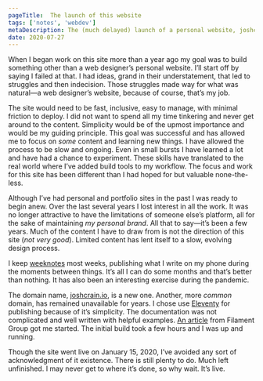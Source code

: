 ```yaml
---
pageTitle:  The launch of this website
tags: ['notes', 'webdev']
metaDescription: The (much delayed) launch of a personal website, joshcrain.io. 
date: 2020-07-27
---
```

<span class="dropcap">W</span>hen I began work on this site more than a year ago my goal was to  build something other than a web designer’s personal website. I’ll start  off by saying I failed at that. I had ideas, grand in their understatement, that led to struggles and then indecision. Those  struggles made way for what was natural—a web designer’s  website, because of course, that’s my job.

The site would need to be fast, inclusive, easy to manage, with  minimal friction to deploy. I did not want to spend all my time  tinkering and never get around to the content. Simplicity  would be of the upmost importance and would be my guiding principle.  This goal was successful and has allowed me to focus on _some_ content  and learning new things. I have allowed the process to be slow and  ongoing. Even in small bursts I have learned a lot and have had a chance  to experiment. These skills have translated to the real world where  I’ve added build tools to my workflow. The focus and work for this site  has been different than I had hoped for but valuable none-the-less.

Although I’ve had personal and portfolio sites in the past I was  ready to begin anew. Over the last several years I lost interest in all the work. It was no longer attractive to have the limitations of someone else’s platform, all for the sake of maintaining _my personal brand_. All that to say&mdash;it’s been a few years. Much of the content I have to draw from is not the direction of this site (_not very good_). Limited content has lent itself to a slow, evolving design process.

I keep [weeknotes](/tags/weeknotes/) most weeks, publishing what I write on my phone during the moments between things. It’s all I can do some months and that’s better than nothing. It has also been an interesting exercise during the pandemic. 

The domain name, [joshcrain.io](https://joshcrain.io/), is a new one. Another, more _common_ domain, has remained unavailable for years. I chose use [Eleventy](https://www.11ty.dev/) for publishing because of it’s simplicity. The documentation was not complicated and well written with helpful examples. <a href="https://www.filamentgroup.com/lab/build-a-blog/" rel="noopener">An article</a> from Filament Group got me started. The initial build took a few hours and I was up and running. 

Though the site went live on January 15, 2020, I’ve avoided any sort  of acknowledgment of it existence. There is still plenty to do. Much  left unfinished. I may never get to where it’s done, so why wait.  It’s live.

